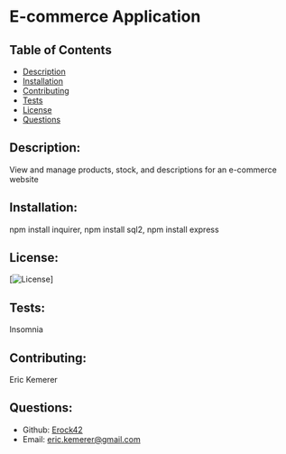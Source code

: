 # E-commerce Application

  ## Table of Contents 
  - [Description](#description)
  - [Installation](#installation)
  - [Contributing](#contributing)
  - [Tests](#tests)
  - [License](#license)
  - [Questions](#questions)

  ## Description:

  View and manage products, stock, and descriptions for an e-commerce website

  ## Installation:

  npm install inquirer, npm install sql2, npm install express

  ## License:

  [![License](https://img.shields.io/badge/license-MIT-blue.svg)]


  ## Tests:

  Insomnia

  ## Contributing:

  Eric Kemerer

  ## Questions:

  - Github: [Erock42](https://github.com/Erock42)
  - Email: eric.kemerer@gmail.com 